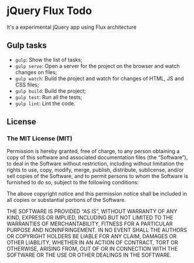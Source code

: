 # jQuery Flux Todo

It's a experimental jQuery app using Flux architecture

## Gulp tasks

- `gulp`: Show the list of tasks;
- `gulp serve`: Open a server for the project on the browser and watch changes on files;
- `gulp watch`: Build the project and watch for changes of HTML, JS and CSS files; 
- `gulp build`: Build the project;
- `gulp test`: Run all the tests;
- `gulp lint`: Lint the code.

## License

### The MIT License (MIT)

Permission is hereby granted, free of charge, to any person obtaining a copy of this software and associated documentation files (the “Software”), to deal in the Software without restriction, including without limitation the rights to use, copy, modify, merge, publish, distribute, sublicense, and/or sell copies of the Software, and to permit persons to whom the Software is furnished to do so, subject to the following conditions:

The above copyright notice and this permission notice shall be included in all copies or substantial portions of the Software.

THE SOFTWARE IS PROVIDED “AS IS”, WITHOUT WARRANTY OF ANY KIND, EXPRESS OR IMPLIED, INCLUDING BUT NOT LIMITED TO THE WARRANTIES OF MERCHANTABILITY, FITNESS FOR A PARTICULAR PURPOSE AND NONINFRINGEMENT. IN NO EVENT SHALL THE AUTHORS OR COPYRIGHT HOLDERS BE LIABLE FOR ANY CLAIM, DAMAGES OR OTHER LIABILITY, WHETHER IN AN ACTION OF CONTRACT, TORT OR OTHERWISE, ARISING FROM, OUT OF OR IN CONNECTION WITH THE SOFTWARE OR THE USE OR OTHER DEALINGS IN THE SOFTWARE.
